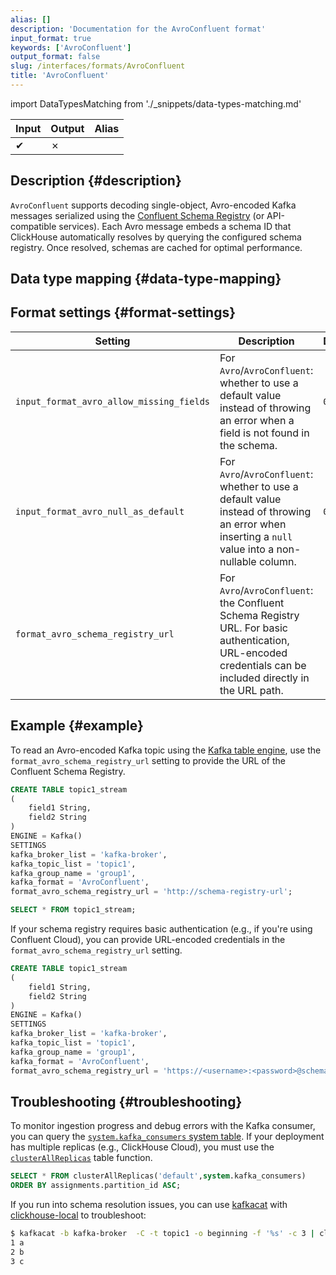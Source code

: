 ```yaml
---
alias: []
description: 'Documentation for the AvroConfluent format'
input_format: true
keywords: ['AvroConfluent']
output_format: false
slug: /interfaces/formats/AvroConfluent
title: 'AvroConfluent'
---
```


import DataTypesMatching from './_snippets/data-types-matching.md'

| Input | Output | Alias |
|-------|--------|-------|
| ✔     | ✗      |       |

## Description {#description}

`AvroConfluent` supports decoding single-object, Avro-encoded Kafka messages serialized using the [Confluent Schema Registry](https://docs.confluent.io/current/schema-registry/index.html) (or API-compatible services).
Each Avro message embeds a schema ID that ClickHouse automatically resolves by querying the configured schema registry. Once resolved, schemas are cached for optimal performance.

## Data type mapping {#data-type-mapping}

<DataTypesMatching/>

## Format settings {#format-settings}

[//]: # "NOTE These settings can be set at a session-level, but this isn't common and documenting it too prominently can be confusing to users."

| Setting                                     | Description                                                                                         | Default |
|---------------------------------------------|-----------------------------------------------------------------------------------------------------|---------|
| `input_format_avro_allow_missing_fields`    | For `Avro`/`AvroConfluent`: whether to use a default value instead of throwing an error when a field is not found in the schema. | `0`     |
| `input_format_avro_null_as_default`         | For `Avro`/`AvroConfluent`: whether to use a default value instead of throwing an error when inserting a `null` value into a non-nullable column. |   `0`   |
| `format_avro_schema_registry_url`           | For `Avro`/`AvroConfluent`: the Confluent Schema Registry URL. For basic authentication, URL-encoded credentials can be included directly in the URL path. |         |

## Example {#example}

To read an Avro-encoded Kafka topic using the [Kafka table engine](/engines/table-engines/integrations/kafka.md), use the `format_avro_schema_registry_url` setting to provide the URL of the Confluent Schema Registry.

```sql
CREATE TABLE topic1_stream
(
    field1 String,
    field2 String
)
ENGINE = Kafka()
SETTINGS
kafka_broker_list = 'kafka-broker',
kafka_topic_list = 'topic1',
kafka_group_name = 'group1',
kafka_format = 'AvroConfluent',
format_avro_schema_registry_url = 'http://schema-registry-url';

SELECT * FROM topic1_stream;
```

If your schema registry requires basic authentication (e.g., if you're using Confluent Cloud), you can provide URL-encoded credentials in the `format_avro_schema_registry_url` setting.

```sql
CREATE TABLE topic1_stream
(
    field1 String,
    field2 String
)
ENGINE = Kafka()
SETTINGS
kafka_broker_list = 'kafka-broker',
kafka_topic_list = 'topic1',
kafka_group_name = 'group1',
kafka_format = 'AvroConfluent',
format_avro_schema_registry_url = 'https://<username>:<password>@schema-registry-url';
```

## Troubleshooting {#troubleshooting}

To monitor ingestion progress and debug errors with the Kafka consumer, you can query the [`system.kafka_consumers` system table](../../../operations/system-tables/kafka_consumers). If your deployment has multiple replicas (e.g., ClickHouse Cloud), you must use the [`clusterAllReplicas`](../../../sql-reference/table-functions/cluster.md) table function.

```sql
SELECT * FROM clusterAllReplicas('default',system.kafka_consumers)
ORDER BY assignments.partition_id ASC;
```

If you run into schema resolution issues, you can use [kafkacat](https://github.com/edenhill/kafkacat) with [clickhouse-local](/operations/utilities/clickhouse-local.md) to troubleshoot:

```bash
$ kafkacat -b kafka-broker  -C -t topic1 -o beginning -f '%s' -c 3 | clickhouse-local   --input-format AvroConfluent --format_avro_schema_registry_url 'http://schema-registry' -S "field1 Int64, field2 String"  -q 'select *  from table'
1 a
2 b
3 c
```

